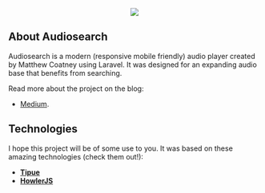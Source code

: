 <p align="center"><img src="https://laravel.com/assets/img/components/logo-laravel.svg"></p>

## About Audiosearch

Audiosearch is a modern (responsive mobile friendly) audio player created by Matthew Coatney using Laravel. It was designed for an expanding audio base that benefits from searching.

Read more about the project on the blog:

- [Medium](https://medium.com/@matthewcoatney/searchable-audio-player-using-laravel-83967c60ea69).

## Technologies

I hope this project will be of some use to you. It was based on these amazing technologies (check them out!):

- **[Tipue](https://tipue.com/)**
- **[HowlerJS](https://howlerjs.com/)**
